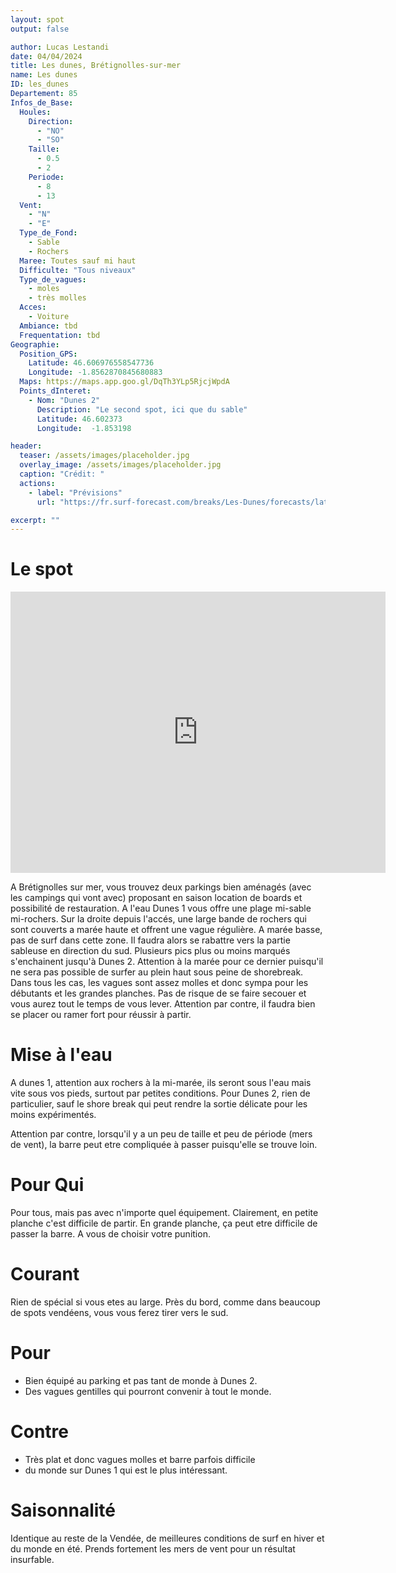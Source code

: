 ```yaml
---
layout: spot
output: false

author: Lucas Lestandi
date: 04/04/2024
title: Les dunes, Brétignolles-sur-mer
name: Les dunes
ID: les_dunes
Departement: 85
Infos_de_Base:
  Houles:
    Direction:
      - "NO"
      - "SO"
    Taille:
      - 0.5
      - 2
    Periode:
      - 8
      - 13
  Vent:
    - "N"
    - "E"
  Type_de_Fond:
    - Sable
    - Rochers
  Maree: Toutes sauf mi haut
  Difficulte: "Tous niveaux"
  Type_de_vagues:
    - moles
    - très molles
  Acces:
    - Voiture
  Ambiance: tbd
  Frequentation: tbd
Geographie:
  Position_GPS:
    Latitude: 46.606976558547736
    Longitude: -1.8562870845680883
  Maps: https://maps.app.goo.gl/DqTh3YLp5RjcjWpdA
  Points_dInteret:
    - Nom: "Dunes 2"
      Description: "Le second spot, ici que du sable"
      Latitude: 46.602373
      Longitude:  -1.853198

header: 
  teaser: /assets/images/placeholder.jpg
  overlay_image: /assets/images/placeholder.jpg
  caption: "Crédit: "
  actions:
    - label: "Prévisions"
      url: "https://fr.surf-forecast.com/breaks/Les-Dunes/forecasts/latest/six_day"

excerpt: ""
---
```


# Le spot
<iframe src="https://www.google.com/maps/embed?pb=!1m18!1m12!1m3!1d9211.397902060622!2d-1.861023195159864!3d46.60645897420367!2m3!1f0!2f0!3f0!3m2!1i1024!2i768!4f13.1!3m3!1m2!1s0x48045bf35e3c09ad%3A0xf41260fc2fbe562f!2sWC%20de%20la%20plage%20des%20Dunes%201!5e1!3m2!1sfr!2sfr!4v1716819728754!5m2!1sfr!2sfr" width="600" height="450" style="border:0;" allowfullscreen="" loading="lazy" referrerpolicy="no-referrer-when-downgrade"></iframe>

A Brétignolles sur mer, vous trouvez deux parkings bien aménagés (avec les campings qui vont avec) proposant en saison location de boards et possibilité de restauration. 
A l'eau Dunes 1 vous offre une plage mi-sable mi-rochers. Sur la droite depuis l'accés, une large bande de rochers qui sont couverts a marée haute et offrent une vague régulière. A marée basse, pas de surf dans cette zone. Il faudra alors se rabattre vers la partie sableuse en direction du sud. Plusieurs pics plus ou moins marqués s'enchainent jusqu'à Dunes 2. Attention à la marée pour ce dernier puisqu'il ne sera pas possible de surfer au plein haut sous peine de shorebreak.
Dans tous les cas, les vagues sont assez molles et donc sympa pour les débutants et les grandes planches. Pas de risque de se faire secouer et vous aurez tout le temps de vous lever. Attention par contre, il faudra bien se placer ou ramer fort pour réussir à partir.

# Mise à l'eau
A dunes 1, attention aux rochers à la mi-marée, ils seront sous l'eau mais vite sous vos pieds, surtout par petites conditions. Pour Dunes 2, rien de particulier, sauf le shore break qui peut rendre la sortie délicate pour les moins expérimentés.

Attention par contre, lorsqu'il y a un peu de taille et peu de période (mers de vent), la barre peut etre compliquée à passer puisqu'elle se trouve loin.
# Pour Qui
Pour tous, mais pas avec n'importe quel équipement. Clairement, en petite planche c'est difficile de partir. En grande planche, ça peut etre difficile de passer la barre. A vous de choisir votre punition.

# Courant
Rien de spécial si vous etes au large. Près du bord, comme dans beaucoup de spots vendéens, vous vous ferez tirer vers le sud.

# Pour
- Bien équipé au parking et pas tant de monde à Dunes 2. 
- Des vagues gentilles qui pourront convenir à tout le monde.

# Contre
- Très plat et donc vagues molles et barre parfois difficile
- du monde sur Dunes 1 qui est le plus intéressant.

# Saisonnalité
Identique au reste de la Vendée, de meilleures conditions de surf en hiver et du monde en été. Prends fortement les mers de vent pour un résultat insurfable.
